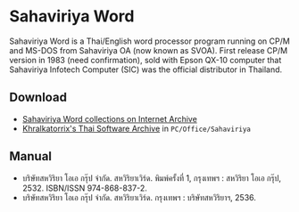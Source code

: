 # Sahaviriya Word

Sahaviriya Word is a Thai/English word processor program running on CP/M and MS-DOS from Sahaviriya OA (now known as SVOA). First release CP/M version in 1983 (need confirmation), sold with Epson QX-10 computer that Sahaviriya Infotech Computer (SIC) was the official distributor in Thailand.

## Download

* [Sahaviriya Word collections on Internet Archive](https://archive.org/details/sahaviriya-word)
* [Khralkatorrix's Thai Software Archive](https://mega.nz/folder/n9MDlbhB#33wlBLjLgh_tTo7NVkcxRQ) in `PC/Office/Sahaviriya`

## Manual

* บริษัทสหวิริยา โอเอ กรุ๊ป จำกัด. สหวิริยาเวิร์ด. พิมพ์ครั้งที่ 1, กรุงเทพฯ : สหวิริยา โอเอ กรุ๊ป, 2532. ISBN/ISSN 974-868-837-2.
* บริษัทสหวิริยา โอเอ กรุ๊ป จำกัด. สหวิริยาเวิร์ด. กรุงเทพฯ : บริษัทสหวิริยาฯ, 2536.
